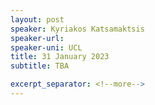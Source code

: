 ```yaml
---
layout: post
speaker: Kyriakos Katsamaktsis
speaker-url: 
speaker-uni: UCL
title: 31 January 2023
subtitle: TBA

excerpt_separator: <!--more-->
---
```




<!--more-->
